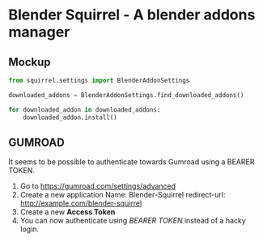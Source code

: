 # Blender Squirrel - A blender addons manager

## Mockup

```Python
from squirrel.settings import BlenderAddonSettings

downloaded_addons = BlenderAddonSettings.find_downloaded_addons()

for downloaded_addon in downloaded_addons:
    downloaded_addon.install()

```

## GUMROAD

It seems to be possible to authenticate towards Gumroad using a BEARER TOKEN.

1. Go to https://gumroad.com/settings/advanced
2. Create a new application
   Name: Blender-Squirrel
   redirect-url: http://example.com/blender-squirrel
3. Create a new **Access Token**
4. You can now authenticate using *BEARER TOKEN* instead of a hacky login.
